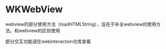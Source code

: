 # WKWebView
webview的部分使用方法（loadHTMLString），旨在于补全webview的使用方法。和webview的区别使用

 部分交互功能请在webinteraction仓库查看
